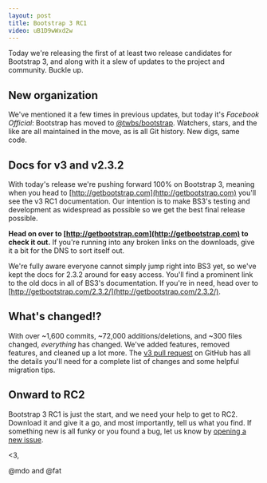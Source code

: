 ```yaml
---
layout: post
title: Bootstrap 3 RC1
video: uB1D9wWxd2w
---
```


Today we're releasing the first of at least two release candidates for Bootstrap 3, and along with it a slew of updates to the project and community. Buckle up.

## New organization

We've mentioned it a few times in previous updates, but today it's *Facebook Official*: Bootstrap has moved to [@twbs/bootstrap](https://github.com/twbs/bootstrap). Watchers, stars, and the like are all maintained in the move, as is all Git history. New digs, same code.

## Docs for v3 and v2.3.2

With today's release we're pushing forward 100% on Bootstrap 3, meaning when you head to [http://getbootstrap.com](http://getbootstrap.com) you'll see the v3 RC1 documentation. Our intention is to make BS3's testing and development as widespread as possible so we get the best final release possible.

**Head on over to [http://getbootstrap.com](http://getbootstrap.com) to check it out.** If you're running into any broken links on the downloads, give it a bit for the DNS to sort itself out.

We're fully aware everyone cannot simply jump right into BS3 yet, so we've kept the docs for 2.3.2 around for easy access. You'll find a prominent link to the old docs in all of BS3's documentation. If you're in need, head over to [http://getbootstrap.com/2.3.2/](http://getbootstrap.com/2.3.2/).

## What's changed!?

With over ~1,600 commits, ~72,000 additions/deletions, and ~300 files changed, *everything* has changed. We've added features, removed features, and cleaned up a lot more. The [v3 pull request](https://github.com/twbs/bootstrap/pull/6342) on GitHub has all the details you'll need for a complete list of changes and some helpful migration tips.

## Onward to RC2

Bootstrap 3 RC1 is just the start, and we need your help to get to RC2. Download it and give it a go, and most importantly, tell us what you find. If something new is all funky or you found a bug, let us know by [opening a new issue](https://github.com/twbs/bootstrap/issues/new).


<3,

@mdo and @fat

